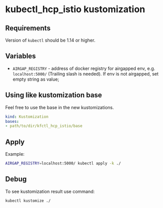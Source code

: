 # kubectl_hcp_istio kustomization

## Requirements

Version of `kubectl` should be 1.14 or higher.

## Variables

* `AIRGAP_REGISTRY` - address of docker registry for airgapped env, e.g. `localhost:5000/` (Trailing slash is needed). If env is not airgapped, set empty string as value;

## Using like kustomization base

Feel free to use the base in the new kustomizations.

```yaml
kind: Kustomization
bases:
- path/to/dir/kfctl_hcp_istio/base
```

## Apply

Example:
```bash
AIRGAP_REGISTRY=localhost:5000/ kubectl apply -k ./
```

## Debug

To see kustomization result use command:

```bash
kubectl kustomize ./
```